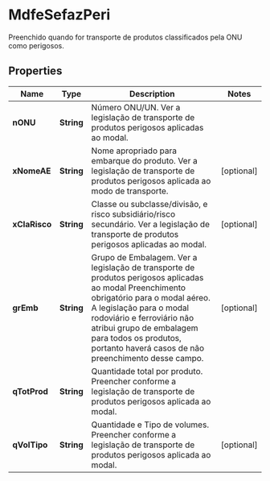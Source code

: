 

# MdfeSefazPeri

Preenchido quando for  transporte de produtos classificados pela ONU como perigosos.

## Properties

| Name | Type | Description | Notes |
|------------ | ------------- | ------------- | -------------|
|**nONU** | **String** | Número ONU/UN.  Ver a legislação de transporte de produtos perigosos aplicadas ao modal. |  |
|**xNomeAE** | **String** | Nome apropriado para embarque do produto.  Ver a legislação de transporte de produtos perigosos aplicada ao modo de transporte. |  [optional] |
|**xClaRisco** | **String** | Classe ou subclasse/divisão, e risco subsidiário/risco secundário.  Ver a legislação de transporte de produtos perigosos aplicadas ao modal. |  [optional] |
|**grEmb** | **String** | Grupo de Embalagem.  Ver a legislação de transporte de produtos perigosos aplicadas ao modal  Preenchimento obrigatório para o modal aéreo.  A legislação para o modal rodoviário e ferroviário não atribui grupo de embalagem para todos os produtos, portanto haverá casos de não preenchimento desse campo. |  [optional] |
|**qTotProd** | **String** | Quantidade total por produto.  Preencher conforme a legislação de transporte de produtos perigosos aplicada ao modal. |  |
|**qVolTipo** | **String** | Quantidade e Tipo de volumes.  Preencher conforme a legislação de transporte de produtos perigosos aplicada ao modal. |  [optional] |



